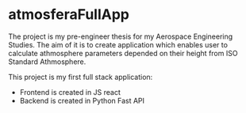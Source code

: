 # atmosferaFullApp

The project is my pre-engineer thesis for my Aerospace Engineering Studies. The aim of it is to create application which enables user to calculate athmosphere parameters depended on their height from ISO Standard Athmosphere. 

This project is my first full stack application:
 - Frontend is created in JS react
 - Backend is created in Python Fast API
